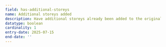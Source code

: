```yaml
---
field: has-additional-storeys
name: Additional storeys added
description: Have additional storeys already been added to the original building? If True, application cannot proceed.
datatype: boolean
cardinality: 1
entry-date: 2025-07-15
end-date: ''
---
```

